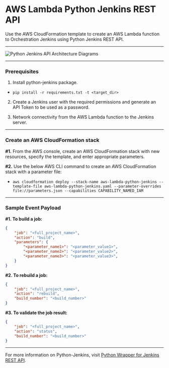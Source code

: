 # AWS Lambda Python Jenkins REST API

Use the AWS CloudFormation template to create an AWS Lambda function to Orchestration Jenkins using Python Jenkins REST API.

___
![Python Jenkins API Architecture Diagrams](https://github.com/dakshjat/aws-lambda-python-jenkins/assets/47545538/575acf8b-8292-4fcc-a73b-75d1f9b72d7a)
___
### Prerequisites

1. Install python-jenkins package.

* `pip install -r requirements.txt -t <target_dir>`

2. Create a Jenkins user with the required permissions and generate an API Token to be used as a password.

3. Network connectivity from the AWS Lambda function to the Jenkins server.
___
### Create an AWS CloudFormation stack

**#1.** From the AWS console, create an AWS CloudFormation stack with new resources, specify the template, and enter appropriate parameters.

**#2.** Use the below AWS CLI command to create an AWS CloudFormation stack with a parameter file:

* `aws cloudformation deploy --stack-name aws-lambda-python-jenkins --template-file aws-lambda-python-jenkins.yaml --parameter-overrides file://parameters.json --capabilities CAPABILITY_NAMED_IAM`
___
### Sample Event Payload

**#1. To build a job:**
```json
{
    "job": "<full_project_name>",
    "action": "build",
    "parameters": {
        "<parameter_name1>": "<parameter_value1>",
        "<parameter_name2>": "<parameter_value2>",
        "<parameter_name3>": "<parameter_value3>",
    }
}
```

**#2. To rebuild a job:**
```json
{
    "job": "<full_project_name>",
    "action": "rebuild",
    "build_number": "<build_number>"
}
```

**#3. To validate the job result:**
```json
{
    "job": "<full_project_name>",
    "action": "status",
    "build_number": "<build_number>"
}
```
___

For more information on Python-Jenkins, visit [Python Wrapper for Jenkins REST API](https://python-jenkins.readthedocs.org/en/latest/).